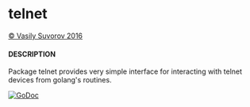 # telnet

[&copy; Vasily Suvorov 2016](http://bazil.pro)

#### DESCRIPTION

Package telnet provides very simple interface for interacting with telnet devices from golang's routines.

[![GoDoc](https://godoc.org/github.com/gbazil/telnet?status.svg)](https://godoc.org/github.com/gbazil/telnet)
